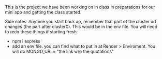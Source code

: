 This is the project we have been working on in class
in preparations for our mini app and getting the class started.

Side notes:
Anytime you start back up, remember that part of the cluster url changes (the part after cluster0). This would be in the env file. You will need to redo these things if starting fresh:
- npm i express
- add an env file. you can find what to put in at Render > Enviroment.
     You will do MONGO_URI = "the link w/o the quotations"

